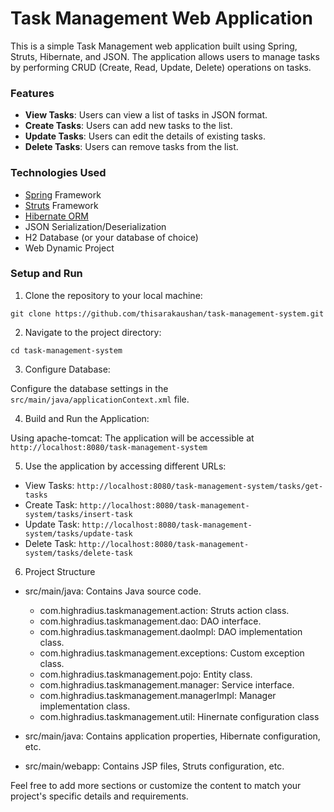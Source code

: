 # Task Management Web Application

This is a simple Task Management web application built using Spring, Struts, Hibernate, and JSON. The application allows users to manage tasks by performing CRUD (Create, Read, Update, Delete) operations on tasks.

### Features
  - **View Tasks**: Users can view a list of tasks in JSON format.
  - **Create Tasks**: Users can add new tasks to the list.
  - **Update Tasks**: Users can edit the details of existing tasks.
  - **Delete Tasks**: Users can remove tasks from the list.

### Technologies Used
  - [Spring](http://www.java2s.com/example/jar/s/download-springboot153releasejar-file.html) Framework
  - [Struts](http://www.java2s.com/Code/Jar/s/Downloadstrutscore1310jar.htm#google_vignette) Framework
  - [Hibernate ORM](https://jar-download.com/download-handling.php)
  - JSON Serialization/Deserialization
  - H2 Database (or your database of choice)
  - Web Dynamic Project

### Setup and Run

1. Clone the repository to your local machine:
```
git clone https://github.com/thisarakaushan/task-management-system.git
```

2. Navigate to the project directory:
```
cd task-management-system
```

3. Configure Database:

Configure the database settings in the `src/main/java/applicationContext.xml` file.

4. Build and Run the Application:

Using apache-tomcat:
The application will be accessible at `http://localhost:8080/task-management-system`

5. Use the application by accessing different URLs:

  - View Tasks: `http://localhost:8080/task-management-system/tasks/get-tasks`
  - Create Task: `http://localhost:8080/task-management-system/tasks/insert-task`
  - Update Task: `http://localhost:8080/task-management-system/tasks/update-task`
  - Delete Task: `http://localhost:8080/task-management-system/tasks/delete-task`

6. Project Structure
   
  * src/main/java: Contains Java source code.
      - com.highradius.taskmanagement.action: Struts action class.
      - com.highradius.taskmanagement.dao: DAO interface.
      - com.highradius.taskmanagement.daoImpl: DAO implementation class.
      - com.highradius.taskmanagement.exceptions: Custom exception class.
      - com.highradius.taskmanagement.pojo: Entity class.
      - com.highradius.taskmanagement.manager: Service interface.
      - com.highradius.taskmanagement.managerImpl: Manager implementation class.
      - com.highradius.taskmanagement.util: Hinernate configuration class
        
  * src/main/java: Contains application properties, Hibernate configuration, etc.

  * src/main/webapp: Contains JSP files, Struts configuration, etc.


Feel free to add more sections or customize the content to match your project's specific details and requirements.

